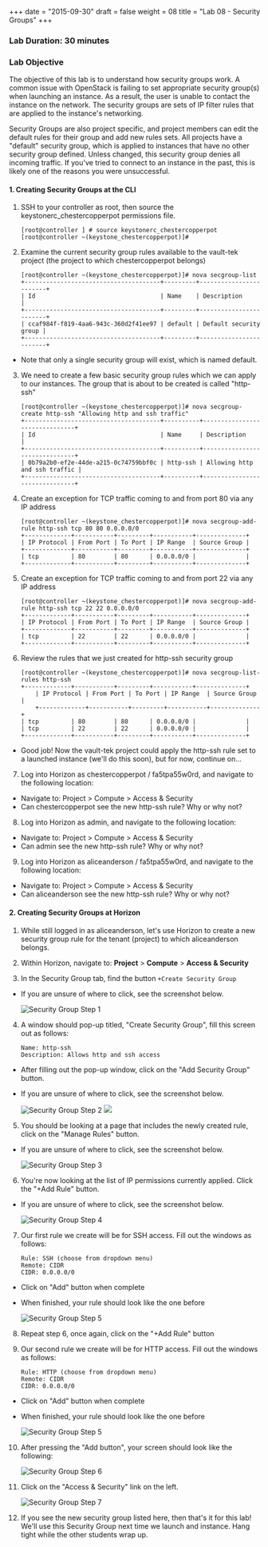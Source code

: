 +++
date = "2015-09-30"
draft = false
weight = 08
title = "Lab 08 - Security Groups"
+++

### Lab Duration: 30 minutes

### Lab Objective

The objective of this lab is to understand how security groups work. A common issue with OpenStack is failing to set appropriate security group(s) when launching an instance. As a result, the user is unable to contact the instance on the network. The security groups are sets of IP filter rules that are applied to the instance's networking.

Security Groups are also project specific, and project members can edit the default rules for their group and add new rules sets. All projects have a "default" security group, which is applied to instances that have no other security group defined. Unless changed, this security group denies all incoming traffic. If you've tried to connect to an instance in the past, this is likely one of the reasons you were unsuccessful.

#### 1. Creating Security Groups at the CLI

1. SSH to your controller as root, then source the keystonerc_chestercopperpot permissions file. 

	```
    [root@controller ] # source keystonerc_chestercopperpot
	[root@controller ~(keystone_chestercopperpot)]#
	```

2. Examine the current security group rules available to the vault-tek project (the project to which chestercopperpot belongs)

	```
	[root@controller ~(keystone_chestercopperpot)]# nova secgroup-list
	+--------------------------------------+---------+------------------------+
	| Id                                   | Name    | Description            |
	+--------------------------------------+---------+------------------------+
	| ccaf984f-f819-4aa6-943c-360d2f41ee97 | default | Default security group |
	+--------------------------------------+---------+------------------------+
	```
 * Note that only a single security group will exist, which is named default.

3. We need to create a few basic security group rules which we can apply to our instances. The group that is about to be created is called "http-ssh"
    
	```
	[root@controller ~(keystone_chestercopperpot)]# nova secgroup-create http-ssh "Allowing http and ssh traffic"
	+--------------------------------------+----------+-------------------------------+
	| Id                                   | Name     | Description                   |
	+--------------------------------------+----------+-------------------------------+
	| 0b79a2b0-ef2e-44de-a215-0c74759bbf0c | http-ssh | Allowing http and ssh traffic |
	+--------------------------------------+----------+-------------------------------+
	```
	
4. Create an exception for TCP traffic coming to and from port 80 via any IP address

	```
    [root@controller ~(keystone_chestercopperpot)]# nova secgroup-add-rule http-ssh tcp 80 80 0.0.0.0/0
	+-------------+-----------+---------+-----------+--------------+
	| IP Protocol | From Port | To Port | IP Range  | Source Group |
	+-------------+-----------+---------+-----------+--------------+
	| tcp         | 80        | 80      | 0.0.0.0/0 |              |
	+-------------+-----------+---------+-----------+--------------+
	```

5. Create an exception for TCP traffic coming to and from port 22 via any IP address

    ```
	[root@controller ~(keystone_chestercopperpot)]# nova secgroup-add-rule http-ssh tcp 22 22 0.0.0.0/0
	+-------------+-----------+---------+-----------+--------------+
	| IP Protocol | From Port | To Port | IP Range  | Source Group |
	+-------------+-----------+---------+-----------+--------------+
	| tcp         | 22        | 22      | 0.0.0.0/0 |              |
	+-------------+-----------+---------+-----------+--------------+
	```
	
6. Review the rules that we just created for http-ssh security group

	```
	[root@controller ~(keystone_chestercopperpot)]# nova secgroup-list-rules http-ssh
	+-------------+-----------+---------+-----------+--------------+
        | IP Protocol | From Port | To Port | IP Range  | Source Group |
        +-------------+-----------+---------+-----------+--------------+
	| tcp         | 80        | 80      | 0.0.0.0/0 |              |
	| tcp         | 22        | 22      | 0.0.0.0/0 |              |
	+-------------+-----------+---------+-----------+--------------+
	```

 * Good job! Now the vault-tek project could apply the http-ssh rule set to a launched instance (we'll do this soon), but for now, continue on...
 
7. Log into Horizon as chestercopperpot / fa5tpa55w0rd, and navigate to the following location:

 * Navigate to: Project > Compute > Access & Security
 * Can chestercopperpot see the new http-ssh rule? Why or why not?
 
8. Log into Horizon as admin, and navigate to the following location:

 * Navigate to: Project > Compute > Access & Security
 * Can admin see the new http-ssh rule? Why or why not?

9. Log into Horizon as aliceanderson / fa5tpa55w0rd, and navigate to the following location:

 * Navigate to: Project > Compute > Access & Security
 * Can aliceanderson see the new http-ssh rule? Why or why not?
 
#### 2. Creating Security Groups at Horizon 

1. While still logged in as aliceanderson, let's use Horizon to create a new security group rule for the tenant (project) to which aliceanderson belongs.

2. Within Horizon, navigate to: **Project** > **Compute** > **Access & Security**

3. In the Security Group tab, find the button `+Create Security Group`

 * If you are unsure of where to click, see the screenshot below.

    ![Security Group Step 1](https://i.imgur.com/z5OR9Nv.jpg)
	
4. A window should pop-up titled, "Create Security Group", fill this screen out as follows:

    ```
    Name: http-ssh
    Description: Allows http and ssh access
    ```
 
 * After filling out the pop-up window, click on the "Add Security Group" button.
 
 * If you are unsure of where to click, see the screenshot below.

    ![Security Group Step 2](https://i.imgur.com/SSl9mGt.jpg)
    ![](http://i.imgur.com/5TS0w7t.png?1)
	
5. You should be looking at a page that includes the newly created rule, click on the "Manage Rules" button.

 * If you are unsure of where to click, see the screenshot below.

	![Security Group Step 3](https://i.imgur.com/lJis3aP.jpg)

6. You're now looking at the list of IP permissions currently applied. Click the "+Add Rule" button.

 * If you are unsure of where to click, see the screenshot below.

	![Security Group Step 4](https://i.imgur.com/DoCUTsH.jpg)

7. Our first rule we create will be for SSH access. Fill out the windows as follows:

    ```
    Rule: SSH (choose from dropdown menu)
    Remote: CIDR
    CIDR: 0.0.0.0/0
    ```

 * Click on "Add" button when complete
 
 * When finished, your rule should look like the one before

	![Security Group Step 5](https://i.imgur.com/Ao948Ee.jpg)

8. Repeat step 6, once again, click on the "+Add Rule" button

9. Our second rule we create will be for HTTP access. Fill out the windows as follows:

    ```
    Rule: HTTP (choose from dropdown menu)
    Remote: CIDR
    CIDR: 0.0.0.0/0
    ```

 * Click on "Add" button when complete
 
 * When finished, your rule should look like the one before

	![Security Group Step 5](https://i.imgur.com/AIElVjO.jpg)

10. After pressing the "Add button", your screen should look like the following:

	![Security Group Step 6](https://i.imgur.com/jOY0bDT.jpg)

11. Click on the "Access & Security" link on the left.

	![Security Group Step 7](https://i.imgur.com/I8cWJKj.png)

12. If you see the new security group listed here, then that's it for this lab! We'll use this Security Group next time we launch and instance. Hang tight while the other students wrap up.
